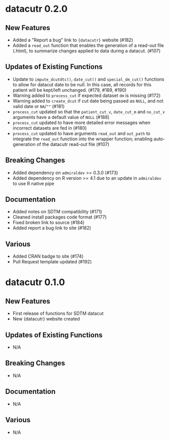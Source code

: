 # datacutr 0.2.0

## New Features
- Added a "Report a bug" link to `{datacutr}` website (#182)
- Added a `read_out` function that enables the generation of a read-out file (.html), to summarize changes applied to data during a datacut. (#107)

## Updates of Existing Functions
- Update to `impute_dcutdtc()`, `date_cut()` and `special_dm_cut()` functions to allow for 
datacut date to be null. In this case, all records for this patient 
will be kept/left unchanged. (#179, #189, #190)
- Warning added to `process_cut` if expected dataset `dm` is missing (#172)
- Warning added to `create_dcut` if cut date being passed as `NULL`, 
and not valid date or `NA`/`""` (#181)
- `process_cut` updated so that the `patient_cut_v`, `date_cut_m` and `no_cut_v`
arguments have a default value of `NULL` (#188)
- `process_cut` updated to have more detailed error messages when incorrect datasets 
are fed in (#180)
- `process_cut` updated to have arguments `read_out` and `out_path` to integrate the `read_out` function into the wrapper function; enabling auto-generation of the datacutr read-out file (#107)

## Breaking Changes
- Added dependency on `admiraldev` >= 0.3.0 (#173)
- Added dependency on R version >= 4.1 due to an update in `admiraldev` to use R native pipe

## Documentation
- Added notes on SDTM compatibility (#171)
- Cleaned install packages code format (#177)
- Fixed broken link to source (#184)
- Added report a bug link to site (#182)

## Various
- Added CRAN badge to site (#174)
- Pull Request template updated (#192)

# datacutr 0.1.0

## New Features
- First release of functions for SDTM datacut
- New {datacutr} website created

## Updates of Existing Functions
- N/A

## Breaking Changes
- N/A

## Documentation
- N/A

## Various
- N/A

